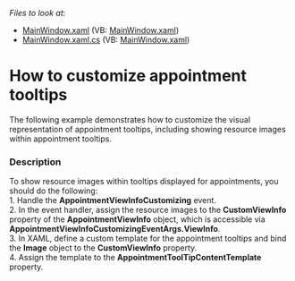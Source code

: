 <!-- default file list -->
*Files to look at*:

* [MainWindow.xaml](./CS/WpfApplication1/MainWindow.xaml) (VB: [MainWindow.xaml](./VB/WpfApplication1/MainWindow.xaml))
* [MainWindow.xaml.cs](./CS/WpfApplication1/MainWindow.xaml.cs) (VB: [MainWindow.xaml](./VB/WpfApplication1/MainWindow.xaml))
<!-- default file list end -->
# How to customize appointment tooltips


<p>The following example demonstrates how to customize the visual representation of appointment tooltips, including showing resource images within appointment tooltips.</p>


<h3>Description</h3>

<p>To show resource images within tooltips displayed for appointments, you should do the following:<br />
1. Handle the <strong>AppointmentViewInfoCustomizing</strong> event.<br />
2. In the event handler, assign the resource images to the <strong>CustomViewInfo</strong> property of the <strong>AppointmentViewInfo</strong> object, which is accessible via <strong>AppointmentViewInfoCustomizingEventArgs.ViewInfo</strong>.<br />
3. In XAML, define a custom template for the appointment tooltips and bind the <strong>Image</strong> object to the <strong>CustomViewInfo</strong> property.<br />
4. Assign the template to the <strong>AppointmentToolTipContentTemplate</strong> property.</p>

<br/>


